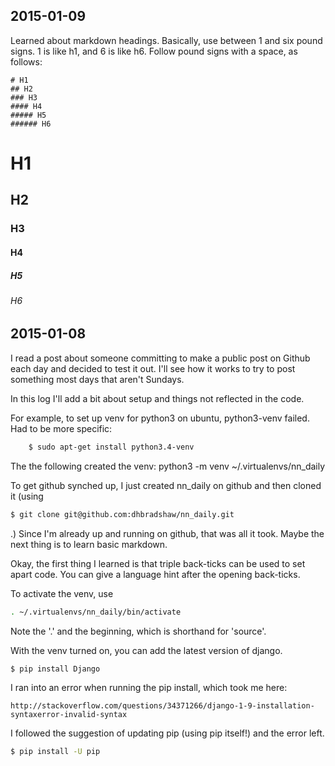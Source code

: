 ## 2015-01-09
Learned about markdown headings.  Basically, use between 1 and six pound signs.  1 is like h1, and 6 is like h6.  Follow pound signs with a space, as follows:
```
# H1
## H2
### H3
#### H4
##### H5
###### H6
```
# H1
## H2
### H3
#### H4
##### H5
###### H6

## 2015-01-08

I read a post about someone committing to make a public post on Github each day and decided to test it out.  I'll see how it works to try to post something most days that aren't Sundays.

In this log I'll add a bit about setup and things not reflected in the code.

For example, to set up venv for python3 on ubuntu, python3-venv failed.  Had to be more specific:
```bash
    $ sudo apt-get install python3.4-venv
```
The the following created the venv:
python3 -m venv ~/.virtualenvs/nn_daily

To get github synched up, I just created nn_daily on github and then cloned it
(using
```bash
$ git clone git@github.com:dhbradshaw/nn_daily.git
```
.)
Since I'm already up and running on github, that was all it took.  Maybe the next thing is to learn basic markdown.

Okay, the first thing I learned is that triple back-ticks can be used to set apart code.  You can give a language hint after the opening back-ticks.

To activate the venv, use
```bash
. ~/.virtualenvs/nn_daily/bin/activate
```
Note the '.' and the beginning, which is shorthand for 'source'.

With the venv turned on, you can add the latest version of django.
```bash
$ pip install Django
```

I ran into an error when running the pip install, which took me here:

    http://stackoverflow.com/questions/34371266/django-1-9-installation-syntaxerror-invalid-syntax
I followed the suggestion of updating pip (using pip itself!) and the error left.

```bash
$ pip install -U pip
```
